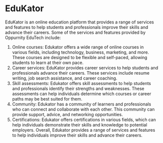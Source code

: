 # EduKator
EduKator is an online education platform that provides a range of services and features to help students and professionals improve their skills and advance their careers. Some of the services and features provided by Oppurnity EduTech include:
1. Online courses: Edukator offers a wide range of online courses in various fields, including technology, business, marketing, and more. These courses are designed to be flexible and self-paced, allowing students to learn at their own pace.
2. Career services: EduKator provides career services to help students and professionals advance their careers. These services include resume writing, job search assistance, and career coaching.
3. Skill assessments: Edukator offers skill assessments to help students and professionals identify their strengths and weaknesses. These assessments can help individuals determine which courses or career paths may be best suited for them.
4. Community: Edukator has a community of learners and professionals who can connect and collaborate with each other. This community can provide support, advice, and networking opportunities.
5. Certifications: Edukator offers certifications in various fields, which can help individuals demonstrate their skills and knowledge to potential employers.
Overall, Edukator provides a range of services and features to help individuals improve their skills and advance their careers.
